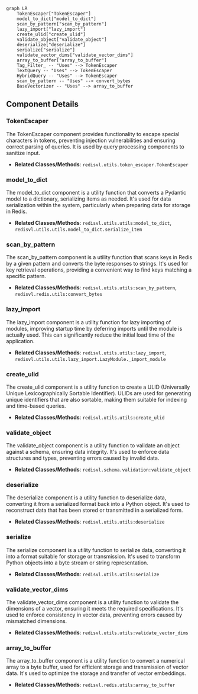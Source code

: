 ```mermaid
graph LR
    TokenEscaper["TokenEscaper"]
    model_to_dict["model_to_dict"]
    scan_by_pattern["scan_by_pattern"]
    lazy_import["lazy_import"]
    create_ulid["create_ulid"]
    validate_object["validate_object"]
    deserialize["deserialize"]
    serialize["serialize"]
    validate_vector_dims["validate_vector_dims"]
    array_to_buffer["array_to_buffer"]
    Tag_Filter_ -- "Uses" --> TokenEscaper
    TextQuery -- "Uses" --> TokenEscaper
    HybridQuery -- "Uses" --> TokenEscaper
    scan_by_pattern -- "Uses" --> convert_bytes
    BaseVectorizer -- "Uses" --> array_to_buffer
```

## Component Details

### TokenEscaper
The TokenEscaper component provides functionality to escape special characters in tokens, preventing injection vulnerabilities and ensuring correct parsing of queries. It is used by query processing components to sanitize input.
- **Related Classes/Methods**: `redisvl.utils.token_escaper.TokenEscaper`

### model_to_dict
The model_to_dict component is a utility function that converts a Pydantic model to a dictionary, serializing items as needed. It's used for data serialization within the system, particularly when preparing data for storage in Redis.
- **Related Classes/Methods**: `redisvl.utils.utils:model_to_dict`, `redisvl.utils.utils.model_to_dict.serialize_item`

### scan_by_pattern
The scan_by_pattern component is a utility function that scans keys in Redis by a given pattern and converts the byte responses to strings. It's used for key retrieval operations, providing a convenient way to find keys matching a specific pattern.
- **Related Classes/Methods**: `redisvl.utils.utils:scan_by_pattern`, `redisvl.redis.utils:convert_bytes`

### lazy_import
The lazy_import component is a utility function for lazy importing of modules, improving startup time by deferring imports until the module is actually used. This can significantly reduce the initial load time of the application.
- **Related Classes/Methods**: `redisvl.utils.utils:lazy_import`, `redisvl.utils.utils.lazy_import.LazyModule._import_module`

### create_ulid
The create_ulid component is a utility function to create a ULID (Universally Unique Lexicographically Sortable Identifier). ULIDs are used for generating unique identifiers that are also sortable, making them suitable for indexing and time-based queries.
- **Related Classes/Methods**: `redisvl.utils.utils:create_ulid`

### validate_object
The validate_object component is a utility function to validate an object against a schema, ensuring data integrity. It's used to enforce data structures and types, preventing errors caused by invalid data.
- **Related Classes/Methods**: `redisvl.schema.validation:validate_object`

### deserialize
The deserialize component is a utility function to deserialize data, converting it from a serialized format back into a Python object. It's used to reconstruct data that has been stored or transmitted in a serialized form.
- **Related Classes/Methods**: `redisvl.utils.utils:deserialize`

### serialize
The serialize component is a utility function to serialize data, converting it into a format suitable for storage or transmission. It's used to transform Python objects into a byte stream or string representation.
- **Related Classes/Methods**: `redisvl.utils.utils:serialize`

### validate_vector_dims
The validate_vector_dims component is a utility function to validate the dimensions of a vector, ensuring it meets the required specifications. It's used to enforce consistency in vector data, preventing errors caused by mismatched dimensions.
- **Related Classes/Methods**: `redisvl.utils.utils:validate_vector_dims`

### array_to_buffer
The array_to_buffer component is a utility function to convert a numerical array to a byte buffer, used for efficient storage and transmission of vector data. It's used to optimize the storage and transfer of vector embeddings.
- **Related Classes/Methods**: `redisvl.redis.utils:array_to_buffer`
